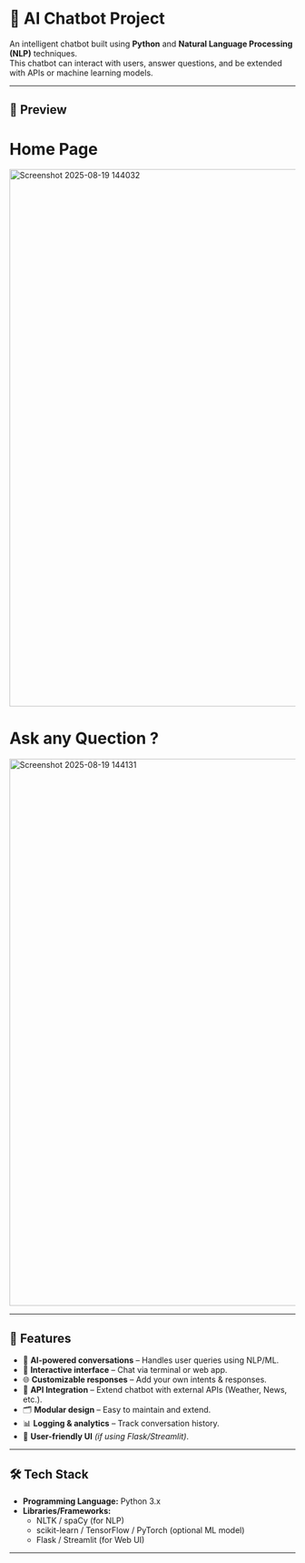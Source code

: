 # 🤖 AI Chatbot Project

An intelligent chatbot built using **Python** and **Natural Language Processing (NLP)** techniques.  
This chatbot can interact with users, answer questions, and be extended with APIs or machine learning models.  

---
## 📸 Preview
# Home Page
<img width="839" height="945" alt="Screenshot 2025-08-19 144032" src="https://github.com/user-attachments/assets/fdf05565-8ca6-4c9e-9ed4-df6290104d32" />

# Ask any Quection ?
<img width="1234" height="962" alt="Screenshot 2025-08-19 144131" src="https://github.com/user-attachments/assets/f7cd18e3-1211-4730-9414-700127560d65" />


---

## 🚀 Features

- 🧠 **AI-powered conversations** – Handles user queries using NLP/ML.
- 💬 **Interactive interface** – Chat via terminal or web app.
- 🌐 **Customizable responses** – Add your own intents & responses.
- 🔌 **API Integration** – Extend chatbot with external APIs (Weather, News, etc.).
- 🗂️ **Modular design** – Easy to maintain and extend.
- 📊 **Logging & analytics** – Track conversation history.
- 🎨 **User-friendly UI** *(if using Flask/Streamlit)*.

---

## 🛠️ Tech Stack

- **Programming Language:** Python 3.x  
- **Libraries/Frameworks:**  
  - NLTK / spaCy (for NLP)  
  - scikit-learn / TensorFlow / PyTorch (optional ML model)  
  - Flask / Streamlit (for Web UI)   

---


